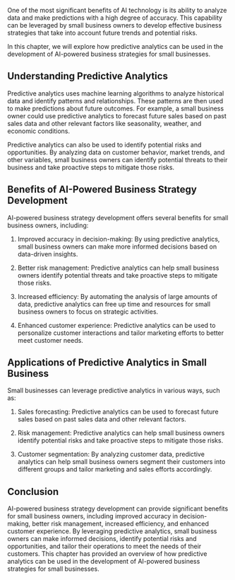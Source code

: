 
One of the most significant benefits of AI technology is its ability to analyze data and make predictions with a high degree of accuracy. This capability can be leveraged by small business owners to develop effective business strategies that take into account future trends and potential risks.

In this chapter, we will explore how predictive analytics can be used in the development of AI-powered business strategies for small businesses.

Understanding Predictive Analytics
----------------------------------

Predictive analytics uses machine learning algorithms to analyze historical data and identify patterns and relationships. These patterns are then used to make predictions about future outcomes. For example, a small business owner could use predictive analytics to forecast future sales based on past sales data and other relevant factors like seasonality, weather, and economic conditions.

Predictive analytics can also be used to identify potential risks and opportunities. By analyzing data on customer behavior, market trends, and other variables, small business owners can identify potential threats to their business and take proactive steps to mitigate those risks.

Benefits of AI-Powered Business Strategy Development
----------------------------------------------------

AI-powered business strategy development offers several benefits for small business owners, including:

1. Improved accuracy in decision-making: By using predictive analytics, small business owners can make more informed decisions based on data-driven insights.

2. Better risk management: Predictive analytics can help small business owners identify potential threats and take proactive steps to mitigate those risks.

3. Increased efficiency: By automating the analysis of large amounts of data, predictive analytics can free up time and resources for small business owners to focus on strategic activities.

4. Enhanced customer experience: Predictive analytics can be used to personalize customer interactions and tailor marketing efforts to better meet customer needs.

Applications of Predictive Analytics in Small Business
------------------------------------------------------

Small businesses can leverage predictive analytics in various ways, such as:

1. Sales forecasting: Predictive analytics can be used to forecast future sales based on past sales data and other relevant factors.

2. Risk management: Predictive analytics can help small business owners identify potential risks and take proactive steps to mitigate those risks.

3. Customer segmentation: By analyzing customer data, predictive analytics can help small business owners segment their customers into different groups and tailor marketing and sales efforts accordingly.

Conclusion
----------

AI-powered business strategy development can provide significant benefits for small business owners, including improved accuracy in decision-making, better risk management, increased efficiency, and enhanced customer experience. By leveraging predictive analytics, small business owners can make informed decisions, identify potential risks and opportunities, and tailor their operations to meet the needs of their customers. This chapter has provided an overview of how predictive analytics can be used in the development of AI-powered business strategies for small businesses.
